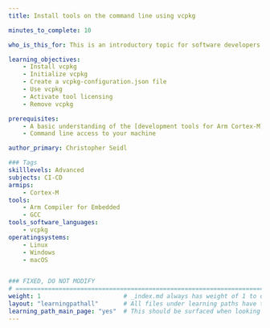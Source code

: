 ```yaml
---
title: Install tools on the command line using vcpkg 

minutes_to_complete: 10

who_is_this_for: This is an introductory topic for software developers who want to create reproducible tool installations on the command line.

learning_objectives: 
    - Install vcpkg
    - Initialize vcpkg
    - Create a vcpkg-configuration.json file
    - Use vcpkg
    - Activate tool licensing
    - Remove vcpkg

prerequisites:
    - A basic understanding of the [development tools for Arm Cortex-M](https://developer.arm.com/Tools%20and%20Software/)
    - Command line access to your machine

author_primary: Christopher Seidl

### Tags
skilllevels: Advanced
subjects: CI-CD
armips:
    - Cortex-M
tools:
    - Arm Compiler for Embedded
    - GCC
tools_software_languages:
    - vcpkg
operatingsystems:
    - Linux
    - Windows
    - macOS


### FIXED, DO NOT MODIFY
# ================================================================================
weight: 1                       # _index.md always has weight of 1 to order correctly
layout: "learningpathall"       # All files under learning paths have this same wrapper
learning_path_main_page: "yes"  # This should be surfaced when looking for related content. Only set for _index.md of learning path content.
---
```

